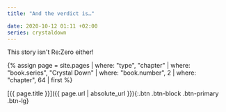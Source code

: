 ```yaml
---
title: "And the verdict is…"

date: 2020-10-12 01:11 +02:00
series: crystaldown
---
```

This story isn't Re:Zero either!

{% assign page = site.pages
  | where: "type", "chapter"
  | where: "book.series", "Crystal Down"
  | where: "book.number", 2
  | where: "chapter", 64
  | first %}

[{{ page.title }}]({{ page.url | absolute_url }}){:.btn .btn-block .btn-primary .btn-lg}
<!--more-->
